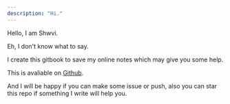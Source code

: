 ```yaml
---
description: "Hi."
---
```


Hello, I am Shwvi.

Eh, I don't know what to say.

I create this gitbook to save my online notes which may give you some help.

This is avaliable on [Github](https://github.com/Shwvi/Notes-gitbook/tree/master).

And I will be happy if you can make some issue or push, also you can star this repo if something I write will help you.
